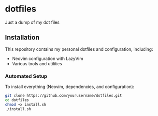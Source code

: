 # dotfiles
Just a dump of my dot files

## Installation

This repository contains my personal dotfiles and configuration, including:

- Neovim configuration with LazyVim
- Various tools and utilities

### Automated Setup

To install everything (Neovim, dependencies, and configuration):

```bash
git clone https://github.com/yourusername/dotfiles.git
cd dotfiles
chmod +x install.sh
./install.sh
